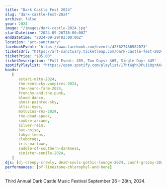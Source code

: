 ```yaml
---
title: "Dark Castle Fest 2024"
slug: "dark-castle-fest-2024"
archive: false
year: 2024
image: "/images/dark-castle-2024.jpg"
startDatetime: "2024-09-26T18:00:00Z"
endDatetime: "2024-09-29T02:00:00Z"
location: "art-sanctuary"
facebookEvent: "https://www.facebook.com/events/425627466582073"
ticketsUrl: "https://art-sanctuary.ticketleap.com/dark-castle-fest-2024"
ticketPrice: "$85.00"
ticketDescription: "Full Event: $85, Two Days: $65, Single Day: $45"
spotifyPlaylist: "https://open.spotify.com/playlist/17htGghK3PuiiOgrAXcAPe"
bands:
   [
      astari-nite-2024,
      the-kentucky-vampires-2024,
      the-neuro-farm-2024,
      frenchy-and-the-punk,
      blood-dance,
      ghost-painted-sky,
      attic-eyes,
      motuvius-rex-2024,
      the-dead-speak,
      sombre-arcane,
      silver-rein,
      bat-noise,
      tokyo-teens,
      clubdrugs,
      iris-marlowe,
      saddle-of-southern-darkness,
      sinister-senile-2024,
   ]
djs: [dj-creepy-crawly, dead-souls-gothic-lounge-2024, count-grozny-2024]
performances: [of-limestone-chlorophyl-and-bone]
---
```


Third Annual Dark Castle Music Festival September 26 – 28th, 2024.
